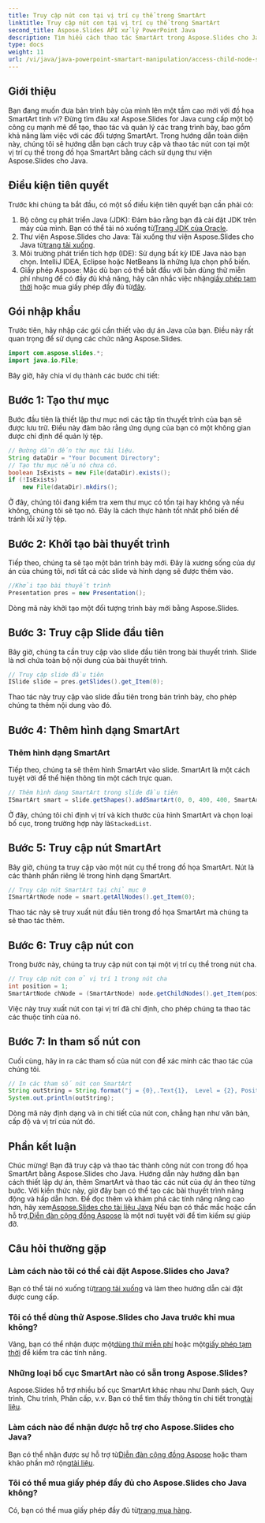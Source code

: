```yaml
---
title: Truy cập nút con tại vị trí cụ thể trong SmartArt
linktitle: Truy cập nút con tại vị trí cụ thể trong SmartArt
second_title: Aspose.Slides API xử lý PowerPoint Java
description: Tìm hiểu cách thao tác SmartArt trong Aspose.Slides cho Java với hướng dẫn chi tiết này. Bao gồm hướng dẫn từng bước, ví dụ và cách thực hành tốt nhất.
type: docs
weight: 11
url: /vi/java/java-powerpoint-smartart-manipulation/access-child-node-specific-position-smartart-java/
---
```

## Giới thiệu
Bạn đang muốn đưa bản trình bày của mình lên một tầm cao mới với đồ họa SmartArt tinh vi? Đừng tìm đâu xa! Aspose.Slides for Java cung cấp một bộ công cụ mạnh mẽ để tạo, thao tác và quản lý các trang trình bày, bao gồm khả năng làm việc với các đối tượng SmartArt. Trong hướng dẫn toàn diện này, chúng tôi sẽ hướng dẫn bạn cách truy cập và thao tác nút con tại một vị trí cụ thể trong đồ họa SmartArt bằng cách sử dụng thư viện Aspose.Slides cho Java.

## Điều kiện tiên quyết
Trước khi chúng ta bắt đầu, có một số điều kiện tiên quyết bạn cần phải có:
1.  Bộ công cụ phát triển Java (JDK): Đảm bảo rằng bạn đã cài đặt JDK trên máy của mình. Bạn có thể tải nó xuống từ[Trang JDK của Oracle](https://www.oracle.com/java/technologies/javase-downloads.html).
2.  Thư viện Aspose.Slides cho Java: Tải xuống thư viện Aspose.Slides cho Java từ[trang tải xuống](https://releases.aspose.com/slides/java/).
3. Môi trường phát triển tích hợp (IDE): Sử dụng bất kỳ IDE Java nào bạn chọn. IntelliJ IDEA, Eclipse hoặc NetBeans là những lựa chọn phổ biến.
4.  Giấy phép Aspose: Mặc dù bạn có thể bắt đầu với bản dùng thử miễn phí nhưng để có đầy đủ khả năng, hãy cân nhắc việc nhận[giấy phép tạm thời](https://purchase.aspose.com/temporary-license/) hoặc mua giấy phép đầy đủ từ[đây](https://purchase.aspose.com/buy).
## Gói nhập khẩu
Trước tiên, hãy nhập các gói cần thiết vào dự án Java của bạn. Điều này rất quan trọng để sử dụng các chức năng Aspose.Slides.
```java
import com.aspose.slides.*;
import java.io.File;
```
Bây giờ, hãy chia ví dụ thành các bước chi tiết:
## Bước 1: Tạo thư mục
Bước đầu tiên là thiết lập thư mục nơi các tập tin thuyết trình của bạn sẽ được lưu trữ. Điều này đảm bảo rằng ứng dụng của bạn có một không gian được chỉ định để quản lý tệp.
```java
// Đường dẫn đến thư mục tài liệu.
String dataDir = "Your Document Directory";
// Tạo thư mục nếu nó chưa có.
boolean IsExists = new File(dataDir).exists();
if (!IsExists)
	new File(dataDir).mkdirs();
```
Ở đây, chúng tôi đang kiểm tra xem thư mục có tồn tại hay không và nếu không, chúng tôi sẽ tạo nó. Đây là cách thực hành tốt nhất phổ biến để tránh lỗi xử lý tệp.
## Bước 2: Khởi tạo bài thuyết trình

Tiếp theo, chúng ta sẽ tạo một bản trình bày mới. Đây là xương sống của dự án của chúng tôi, nơi tất cả các slide và hình dạng sẽ được thêm vào.
```java
//Khởi tạo bài thuyết trình
Presentation pres = new Presentation();
```
Dòng mã này khởi tạo một đối tượng trình bày mới bằng Aspose.Slides.
## Bước 3: Truy cập Slide đầu tiên

Bây giờ, chúng ta cần truy cập vào slide đầu tiên trong bài thuyết trình. Slide là nơi chứa toàn bộ nội dung của bài thuyết trình.
```java
// Truy cập slide đầu tiên
ISlide slide = pres.getSlides().get_Item(0);
```
Thao tác này truy cập vào slide đầu tiên trong bản trình bày, cho phép chúng ta thêm nội dung vào đó.
## Bước 4: Thêm hình dạng SmartArt
### Thêm hình dạng SmartArt
Tiếp theo, chúng ta sẽ thêm hình SmartArt vào slide. SmartArt là một cách tuyệt vời để thể hiện thông tin một cách trực quan.
```java
// Thêm hình dạng SmartArt trong slide đầu tiên
ISmartArt smart = slide.getShapes().addSmartArt(0, 0, 400, 400, SmartArtLayoutType.StackedList);
```
 Ở đây, chúng tôi chỉ định vị trí và kích thước của hình SmartArt và chọn loại bố cục, trong trường hợp này là`StackedList`.
## Bước 5: Truy cập nút SmartArt

Bây giờ, chúng ta truy cập vào một nút cụ thể trong đồ họa SmartArt. Nút là các thành phần riêng lẻ trong hình dạng SmartArt.
```java
// Truy cập nút SmartArt tại chỉ mục 0
ISmartArtNode node = smart.getAllNodes().get_Item(0);
```
Thao tác này sẽ truy xuất nút đầu tiên trong đồ họa SmartArt mà chúng ta sẽ thao tác thêm.
## Bước 6: Truy cập nút con

Trong bước này, chúng ta truy cập nút con tại một vị trí cụ thể trong nút cha.
```java
// Truy cập nút con ở vị trí 1 trong nút cha
int position = 1;
SmartArtNode chNode = (SmartArtNode) node.getChildNodes().get_Item(position);
```
Việc này truy xuất nút con tại vị trí đã chỉ định, cho phép chúng ta thao tác các thuộc tính của nó.
## Bước 7: In tham số nút con

Cuối cùng, hãy in ra các tham số của nút con để xác minh các thao tác của chúng tôi.
```java
// In các tham số nút con SmartArt
String outString = String.format("j = {0},.Text{1},  Level = {2}, Position = {3}", position, chNode.getTextFrame().getText(), chNode.getLevel(), chNode.getPosition());
System.out.println(outString);
```
Dòng mã này định dạng và in chi tiết của nút con, chẳng hạn như văn bản, cấp độ và vị trí của nút đó.
## Phần kết luận
Chúc mừng! Bạn đã truy cập và thao tác thành công nút con trong đồ họa SmartArt bằng Aspose.Slides cho Java. Hướng dẫn này hướng dẫn bạn cách thiết lập dự án, thêm SmartArt và thao tác các nút của dự án theo từng bước. Với kiến thức này, giờ đây bạn có thể tạo các bài thuyết trình năng động và hấp dẫn hơn.
 Để đọc thêm và khám phá các tính năng nâng cao hơn, hãy xem[Aspose.Slides cho tài liệu Java](https://reference.aspose.com/slides/java/) Nếu bạn có thắc mắc hoặc cần hỗ trợ,[Diễn đàn cộng đồng Aspose](https://forum.aspose.com/c/slides/11) là một nơi tuyệt vời để tìm kiếm sự giúp đỡ.
## Câu hỏi thường gặp
### Làm cách nào tôi có thể cài đặt Aspose.Slides cho Java?
 Bạn có thể tải nó xuống từ[trang tải xuống](https://releases.aspose.com/slides/java/) và làm theo hướng dẫn cài đặt được cung cấp.
### Tôi có thể dùng thử Aspose.Slides cho Java trước khi mua không?
 Vâng, bạn có thể nhận được một[dùng thử miễn phí](https://releases.aspose.com/) hoặc một[giấy phép tạm thời](https://purchase.aspose.com/temporary-license/) để kiểm tra các tính năng.
### Những loại bố cục SmartArt nào có sẵn trong Aspose.Slides?
 Aspose.Slides hỗ trợ nhiều bố cục SmartArt khác nhau như Danh sách, Quy trình, Chu trình, Phân cấp, v.v. Bạn có thể tìm thấy thông tin chi tiết trong[tài liệu](https://reference.aspose.com/slides/java/).
### Làm cách nào để nhận được hỗ trợ cho Aspose.Slides cho Java?
 Bạn có thể nhận được sự hỗ trợ từ[Diễn đàn cộng đồng Aspose](https://forum.aspose.com/c/slides/11) hoặc tham khảo phần mở rộng[tài liệu](https://reference.aspose.com/slides/java/).
### Tôi có thể mua giấy phép đầy đủ cho Aspose.Slides cho Java không?
 Có, bạn có thể mua giấy phép đầy đủ từ[trang mua hàng](https://purchase.aspose.com/buy).